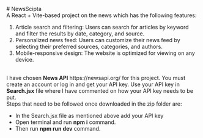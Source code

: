 #   N e w s S c i p t a 
<br/>
A React + Vite-based project on the news which has the following features:
<ol>
  <li>Article search and filtering: Users can search for articles by keyword and filter the results by date, category, and source.</li>
  <li> Personalized news feed: Users can customize their news feed by selecting their preferred sources, categories, and authors.</li>
  <li>Mobile-responsive design: The website is optimized for viewing on any device.</li>
</ol> 
<br/>
I have chosen <strong>News API</strong> https://newsapi.org/ for this project. You must create an account or log in and get your API key.
Use your API key in <strong>Search.jsx</strong> file where I have commented on how your API key needs to be put.
<br/>
Steps that need to be followed once downloaded in the zip folder are:
<br/>
<ul>
  <li>In the Search.jsx file as mentioned above add your API key</li>
  <li>Open terminal and run <strong>npm i</strong> command.</li>
   <li>Then run <strong>npm run dev</strong> command.</li>
</ul> 

 
